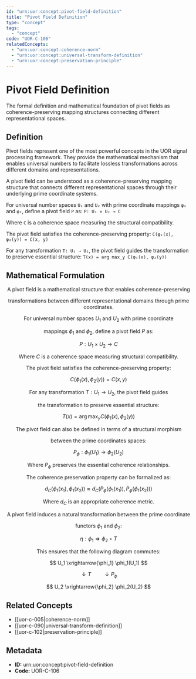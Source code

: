 ```yaml
---
id: "urn:uor:concept:pivot-field-definition"
title: "Pivot Field Definition"
type: "concept"
tags:
  - "concept"
code: "UOR-C-106"
relatedConcepts:
  - "urn:uor:concept:coherence-norm"
  - "urn:uor:concept:universal-transform-definition"
  - "urn:uor:concept:preservation-principle"
---
```


# Pivot Field Definition

The formal definition and mathematical foundation of pivot fields as coherence-preserving mapping structures connecting different representational spaces.

## Definition

Pivot fields represent one of the most powerful concepts in the UOR signal processing framework. They provide the mathematical mechanism that enables universal numbers to facilitate lossless transformations across different domains and representations.

A pivot field can be understood as a coherence-preserving mapping structure that connects different representational spaces through their underlying prime coordinate systems.

For universal number spaces `U₁` and `U₂` with prime coordinate mappings `φ₁` and `φ₂`, define a pivot field `P` as: `P: U₁ × U₂ → C`

Where `C` is a coherence space measuring the structural compatibility.

The pivot field satisfies the coherence-preserving property: `C(φ₁(x), φ₂(y)) = C(x, y)`

For any transformation `T: U₁ → U₂`, the pivot field guides the transformation to preserve essential structure: `T(x) = arg max_y C(φ₁(x), φ₂(y))`

## Mathematical Formulation

$$
\text{A pivot field is a mathematical structure that enables coherence-preserving}
$$

$$
\text{transformations between different representational domains through prime coordinates.}
$$

$$
\text{For universal number spaces } U_1 \text{ and } U_2 \text{ with prime coordinate}
$$

$$
\text{mappings } \phi_1 \text{ and } \phi_2\text{, define a pivot field } P \text{ as:}
$$

$$
P: U_1 \times U_2 \to C
$$

$$
\text{Where } C \text{ is a coherence space measuring structural compatibility.}
$$

$$
\text{The pivot field satisfies the coherence-preserving property:}
$$

$$
C(\phi_1(x), \phi_2(y)) = C(x, y)
$$

$$
\text{For any transformation } T: U_1 \to U_2\text{, the pivot field guides}
$$

$$
\text{the transformation to preserve essential structure:}
$$

$$
T(x) = \arg\max_y C(\phi_1(x), \phi_2(y))
$$

$$
\text{The pivot field can also be defined in terms of a structural morphism }
$$

$$
\text{between the prime coordinates spaces:}
$$

$$
P_{\phi}: \phi_1(U_1) \to \phi_2(U_2)
$$

$$
\text{Where } P_{\phi} \text{ preserves the essential coherence relationships.}
$$

$$
\text{The coherence preservation property can be formalized as:}
$$

$$
d_C(\phi_1(x_1), \phi_1(x_2)) \approx d_C(P_{\phi}(\phi_1(x_1)), P_{\phi}(\phi_1(x_2)))
$$

$$
\text{Where } d_C \text{ is an appropriate coherence metric.}
$$

$$
\text{A pivot field induces a natural transformation between the prime coordinate}
$$

$$
\text{functors } \phi_1 \text{ and } \phi_2\text{:}
$$

$$
\eta: \phi_1 \Rightarrow \phi_2 \circ T
$$

$$
\text{This ensures that the following diagram commutes:}
$$

$$
U_1 \xrightarrow{\phi_1} \phi_1(U_1)
$$

$$
\downarrow T \quad \quad \downarrow P_{\phi}
$$

$$
U_2 \xrightarrow{\phi_2} \phi_2(U_2)
$$

## Related Concepts

- [[uor-c-005|coherence-norm]]
- [[uor-c-090|universal-transform-definition]]
- [[uor-c-102|preservation-principle]]

## Metadata

- **ID:** urn:uor:concept:pivot-field-definition
- **Code:** UOR-C-106

